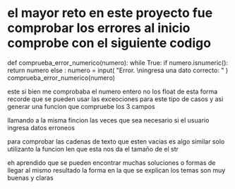 # el mayor reto en este proyecto fue comprobar los errores al inicio comprobe con el siguiente codigo

def comprueba_error_numerico(numero):
    while True:
       if numero.isnumeric():
            return numero
       else :
           numero = input( "Error. \ningresa una dato correcto: "  )
           comprueba_error_numerico(numero) 

este si bien me comprobaba el numero entero no los float
de esta forma recorde que se pueden usar las exceociones para este tipo de casos y asi generar una funcion que compruebe los 3 campos

llamando a la misma fincion las veces que sea necesario si el usuario ingresa datos erroneos

para comprobar las cadenas de texto que esten vacias es algo similar 
solo utilizanto la funcion len que esta nos da el tamaño de el str 


eh aprendido que se pueden encontrar muchas soluciones o formas de llegar al mismo resultado 
la forma en la que se explican los temas son muy buenas y claras
